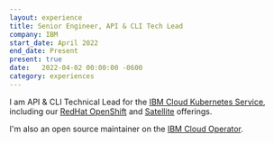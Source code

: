 ```yaml
---
layout: experience
title: Senior Engineer, API & CLI Tech Lead
company: IBM
start_date: April 2022
end_date: Present
present: true
date:   2022-04-02 00:00:00 -0600
category: experiences
---
```

I am API &amp; CLI Technical Lead for the [IBM Cloud Kubernetes Service][iks], including our [RedHat OpenShift][openshift] and [Satellite][sat] offerings.

I'm also an open source maintainer on the [IBM Cloud Operator][ico].

[iks]: https://www.ibm.com/cloud/container-service/
[openshift]: https://www.ibm.com/cloud/openshift
[sat]: https://www.ibm.com/cloud/satellite
[ico]: https://github.com/IBM/cloud-operators
